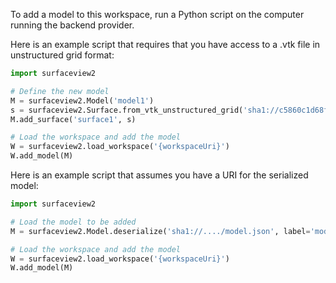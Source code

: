 To add a model to this workspace, run a Python script on the computer running the backend provider.

Here is an example script that requires that you have access to a .vtk file in unstructured grid format:

```python
import surfaceview2

# Define the new model
M = surfaceview2.Model('model1')
s = surfaceview2.Surface.from_vtk_unstructured_grid('sha1://c5860c1d68f08635baac933bfa63160138a9097a/surf.vtk')
M.add_surface('surface1', s)

# Load the workspace and add the model
W = surfaceview2.load_workspace('{workspaceUri}')
W.add_model(M)
```

Here is an example script that assumes you have a URI for the serialized model:

```python
import surfaceview2

# Load the model to be added
M = surfaceview2.Model.deserialize('sha1://..../model.json', label='model1')

# Load the workspace and add the model
W = surfaceview2.load_workspace('{workspaceUri}')
W.add_model(M)
```
